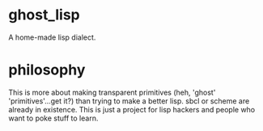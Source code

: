ghost_lisp
==========

A home-made lisp dialect.

philosophy
=====
This is more about making transparent primitives (heh, 'ghost' 'primitives'...get it?) than trying to make a better lisp.  sbcl or scheme are already in existence.  This is just a project for lisp hackers and people who want to poke stuff to learn.